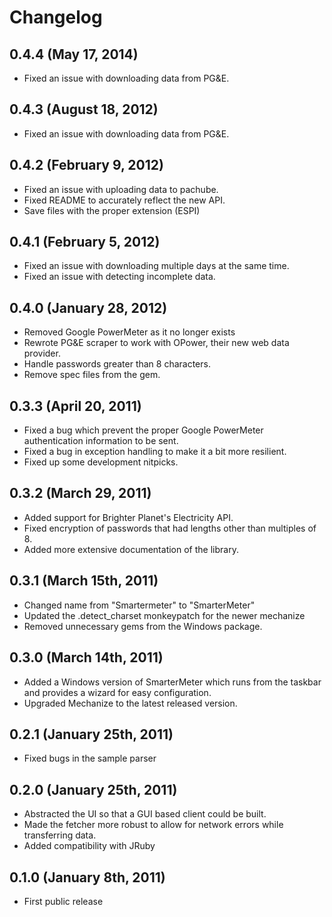 # Changelog

## 0.4.4 (May 17, 2014)
* Fixed an issue with downloading data from PG&E.

## 0.4.3 (August 18, 2012)
* Fixed an issue with downloading data from PG&E.

## 0.4.2 (February 9, 2012)
* Fixed an issue with uploading data to pachube.
* Fixed README to accurately reflect the new API.
* Save files with the proper extension (ESPI)

## 0.4.1 (February 5, 2012)
* Fixed an issue with downloading multiple days at the same time.
* Fixed an issue with detecting incomplete data.

## 0.4.0 (January 28, 2012)
* Removed Google PowerMeter as it no longer exists
* Rewrote PG&E scraper to work with OPower, their new web data provider.
* Handle passwords greater than 8 characters.
* Remove spec files from the gem.

## 0.3.3 (April 20, 2011)
* Fixed a bug which prevent the proper Google PowerMeter authentication
  information to be sent.
* Fixed a bug in exception handling to make it a bit more resilient.
* Fixed up some development nitpicks.

## 0.3.2 (March 29, 2011)
* Added support for Brighter Planet's Electricity API.
* Fixed encryption of passwords that had lengths other than multiples of
  8.
* Added more extensive documentation of the library.

## 0.3.1 (March 15th, 2011)
* Changed name from "Smartermeter" to "SmarterMeter"
* Updated the .detect\_charset monkeypatch for the newer mechanize
* Removed unnecessary gems from the Windows package.

## 0.3.0 (March 14th, 2011)
* Added a Windows version of SmarterMeter which runs from the taskbar
  and provides a wizard for easy configuration.
* Upgraded Mechanize to the latest released version.

## 0.2.1 (January 25th, 2011)
* Fixed bugs in the sample parser

## 0.2.0 (January 25th, 2011)
* Abstracted the UI so that a GUI based client could be built.
* Made the fetcher more robust to allow for network errors while transferring
  data.
* Added compatibility with JRuby

## 0.1.0 (January 8th, 2011)
* First public release
